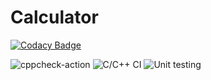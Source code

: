 # Calculator

[![Codacy Badge](https://api.codacy.com/project/badge/Grade/155a1e172c70499396f4a65112d640b9)](https://app.codacy.com/gh/99003155/Calculator?utm_source=github.com&utm_medium=referral&utm_content=99003155/Calculator&utm_campaign=Badge_Grade)

![cppcheck-action](https://github.com/99003155/Calculator/workflows/cppcheck-action/badge.svg)
![C/C++ CI](https://github.com/99003155/Calculator/workflows/C/C++%20CI/badge.svg) 
![Unit testing](https://github.com/99003155/Calculator/workflows/Unit%20testing/badge.svg)

